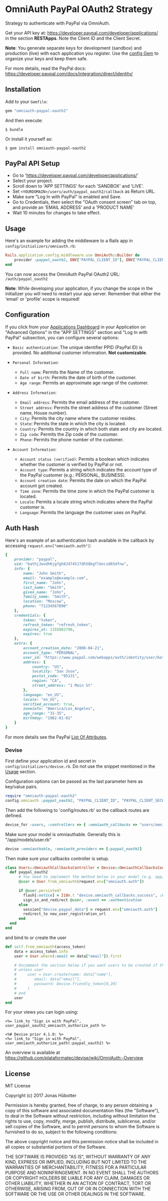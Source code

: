 # OmniAuth PayPal OAuth2 Strategy

Strategy to authenticate with PayPal via OmniAuth.

Get your API key at: https://developer.paypal.com/developer/applications/ in the section **RESTApps**. Note the Client ID and the Client Secret.

**Note**: You generate separate keys for development (sandbox) and production (live) with each application you register.
Use the [config Gem](https://rubygems.org/gems/config) to organize your keys and keep them safe.

For more details, read the PayPal docs: https://developer.paypal.com/docs/integration/direct/identity/


## Installation

Add to your `Gemfile`:

```ruby
gem "omniauth-paypal-oauth2"
```

And then execute:

    $ bundle

Or install it yourself as:

    $ gem install omniauth-paypal-oauth2


## PayPal API Setup

* Go to 'https://developer.paypal.com/developer/applications/'
* Select your project.
* Scroll down to 'APP SETTINGS' for each 'SANDBOX' and 'LIVE'.
* Set `<YOURDOMAIN>/users/auth/paypal_oauth2/callback` as Return URL.
* Make sure "Log In with PayPal" is enabled and Save.
* Go to Credentials, then select the "OAuth consent screen" tab on top, and provide an 'EMAIL ADDRESS' and a 'PRODUCT NAME'
* Wait 10 minutes for changes to take effect.


## Usage

Here's an example for adding the middleware to a Rails app in `config/initializers/omniauth.rb`:

```ruby
Rails.application.config.middleware.use OmniAuth::Builder do
    provider :paypal_oauth2, ENV["PAYPAL_CLIENT_ID"], ENV["PAYPAL_CLIENT_SECRET"], :strategy_class => OmniAuth::Strategies::PayPalOauth2
end
```

You can now access the OmniAuth PayPal OAuth2 URL: `/auth/paypal_oauth2`

**Note**: While developing your application, if you change the scope in the initializer you will need to restart your app server. Remember that either the 'email' or 'profile' scope is required!


## Configuration

If you click from your [Applications Dashboard](https://developer.paypal.com/developer/applications/) in your Application on "Advanced Options" in the "APP SETTINGS" section and "Log In with PayPal" subsection, you can configure several options:

* `Basic authentication`: The unique identifier PPID (PayPal ID) is provided. No additional customer information. **Not customizable**.

* `Personal Information`:
    * `Full name`: Permits the Name of the customer.
    * `Date of birth`: Permits the date of birth of the customer.
    * `Age range`: Permits an approximate age range of the customer.

* `Address Information`:
    * `Email address`: Permits the email address of the customer.
    * `Street address`: Permits the street address of the customer (Street name, House number).
    * `City`: Permits the city name where the customer resides.
    * `State`: Permits the state in which the city is located.
    * `Country`: Permits the country in which both state and city are located.
    * `Zip code`: Permits the Zip code of the customer.
    * `Phone`: Permits the phone number of the customer.

* `Account Information`:
    * `Account status (verified)`: Permits a boolean which indicates whether the customer is verified by PayPal or not.
    * `Account type`: Permits a string which indicates the account type of the PayPal customer (e.g.: PERSONAL, BUSINESS).
    * `Account creation date`: Permits the date on which the PayPal account got created.
    * `Time zone`: Permits the time zone in which the PayPal customer is located.
    * `Locale`: Permits a locale string which indicates where the PayPal customer is.
    * `Language`: Permits the language the customer uses on PayPal.


## Auth Hash

Here's an example of an authentication hash available in the callback by accessing `request.env["omniauth.auth"]`:

```ruby
{
    provider: "paypal",
    uid: "bathjJwvdhKjgfgh8Jd745J7dh5Qkgflbnczd65dfnw",
    info: {
        name: "John Smith",
        email: "example@example.com",
        first_name: "John",
        last_name: "Smith",
        given_name: "John",
        family_name: "Smith",
        location: "Moscow",
        phone: "71234567890"
    },
    credentials: {
        token: "token",
        refresh_token: "refresh_token",
        expires_at: 1355082790,
        expires: true
    },
    extra: {
        account_creation_date: "2008-04-21",
        account_type: "PERSONAL",
        user_id: "https://www.paypal.com/webapps/auth/identity/user/bathjJwvdhKjgfgh8Jd745J7dh5Qkgflbnczd65dfnw",
        address: {
            country: "US",
            locality: "San Jose",
            postal_code: "95131",
            region: "CA",
            street_address: "1 Main St"
        },
        language: "en_US",
        locale: "en_US",
        verified_account: true,
        zoneinfo: "America/Los_Angeles",
        age_range: "31-35",
        birthday: "1982-01-01"
    }
}
```

For more details see the PayPal [List Of Attributes](https://developer.paypal.com/webapps/developer/docs/integration/direct/log-in-with-paypal/detailed/#attributes).


### Devise

First define your application id and secret in `config/initializers/devise.rb`. Do not use the snippet mentioned in the [Usage](https://github.com/jonhue/omniauth-paypal-oauth2#usage) section.

Configuration options can be passed as the last parameter here as key/value pairs.

```ruby
require "omniauth-paypal-oauth2"
config.omniauth :paypal_oauth2, "PAYPAL_CLIENT_ID", "PAYPAL_CLIENT_SECRET", :strategy_class => OmniAuth::Strategies::PayPalOauth2, { }
```

Then add the following to 'config/routes.rb' so the callback routes are defined.

```ruby
devise_for :users, :controllers => { :omniauth_callbacks => "users/omniauth_callbacks" }
```

Make sure your model is omniauthable. Generally this is "/app/models/user.rb"

```ruby
devise :omniauthable, :omniauth_providers => [:paypal_oauth2]
```

Then make sure your callbacks controller is setup.

```ruby
class Users::OmniauthCallbacksController < Devise::OmniauthCallbacksController
  def paypal_oauth2
      # You need to implement the method below in your model (e.g. app/models/user.rb)
      @user = User.from_omniauth(request.env["omniauth.auth"])

      if @user.persisted?
        flash[:notice] = I18n.t "devise.omniauth_callbacks.success", :kind => "PayPal"
        sign_in_and_redirect @user, :event => :authentication
      else
        session["devise.paypal_data"] = request.env["omniauth.auth"]
        redirect_to new_user_registration_url
      end
  end
end
```

and bind to or create the user

```ruby
def self.from_omniauth(access_token)
    data = access_token.info
    user = User.where(:email => data["email"]).first

    # Uncomment the section below if you want users to be created if they don't exist
    # unless user
    #     user = User.create(name: data["name"],
    #        email: data["email"],
    #        password: Devise.friendly_token[0,20]
    #     )
    # end
    user
end
```

For your views you can login using:

```erb
<%= link_to "Sign in with PayPal", user_paypal_oauth2_omniauth_authorize_path %>

<%# Devise prior 4.1.0: %>
<%= link_to "Sign in with PayPal", user_omniauth_authorize_path(:paypal_oauth2) %>
```

An overview is available at https://github.com/plataformatec/devise/wiki/OmniAuth:-Overview


## License

MIT License

Copyright (c) 2017 Jonas Hübotter

Permission is hereby granted, free of charge, to any person obtaining a copy
of this software and associated documentation files (the "Software"), to deal
in the Software without restriction, including without limitation the rights
to use, copy, modify, merge, publish, distribute, sublicense, and/or sell
copies of the Software, and to permit persons to whom the Software is
furnished to do so, subject to the following conditions:

The above copyright notice and this permission notice shall be included in all
copies or substantial portions of the Software.

THE SOFTWARE IS PROVIDED "AS IS", WITHOUT WARRANTY OF ANY KIND, EXPRESS OR
IMPLIED, INCLUDING BUT NOT LIMITED TO THE WARRANTIES OF MERCHANTABILITY,
FITNESS FOR A PARTICULAR PURPOSE AND NONINFRINGEMENT. IN NO EVENT SHALL THE
AUTHORS OR COPYRIGHT HOLDERS BE LIABLE FOR ANY CLAIM, DAMAGES OR OTHER
LIABILITY, WHETHER IN AN ACTION OF CONTRACT, TORT OR OTHERWISE, ARISING FROM,
OUT OF OR IN CONNECTION WITH THE SOFTWARE OR THE USE OR OTHER DEALINGS IN THE
SOFTWARE.
